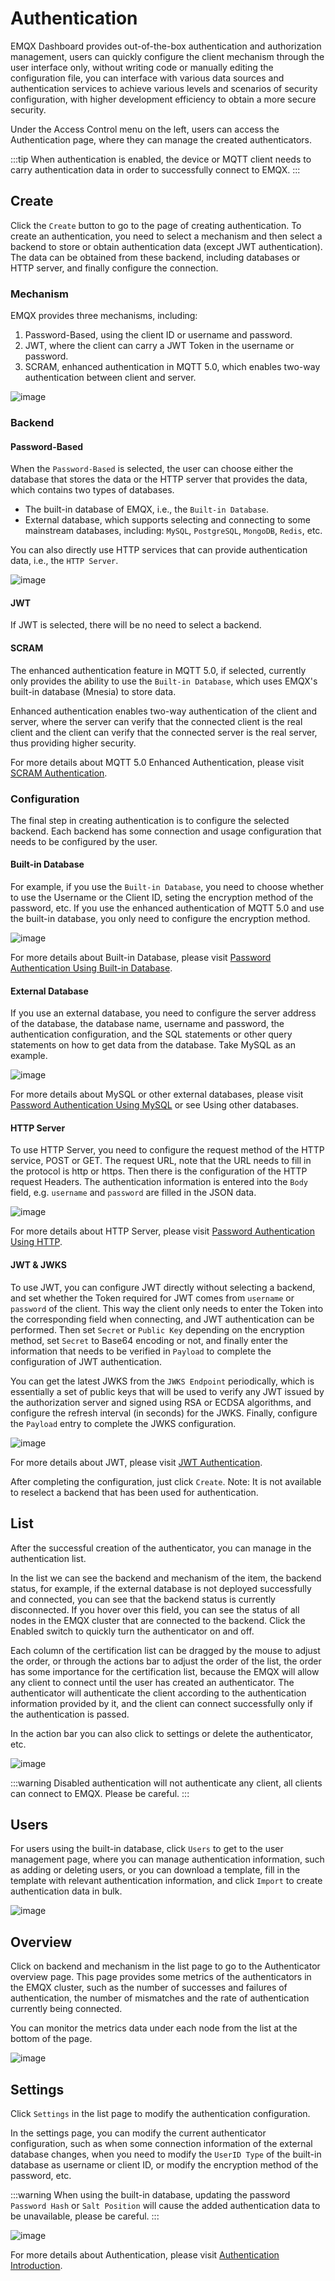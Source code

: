 # Authentication

EMQX Dashboard provides out-of-the-box authentication and authorization management, users can quickly configure the client mechanism through the user interface only, without writing code or manually editing the configuration file, you can interface with various data sources and authentication services to achieve various levels and scenarios of security configuration, with higher development efficiency to obtain a more secure security.

Under the Access Control menu on the left, users can access the Authentication page, where they can manage the created authenticators.

:::tip
When authentication is enabled, the device or MQTT client needs to carry authentication data in order to successfully connect to EMQX.
:::

## Create

Click the `Create` button to go to the page of creating authentication. To create an authentication, you need to select a mechanism and then select a backend to store or obtain authentication data (except JWT authentication). The data can be obtained from these backend, including databases or HTTP server, and finally configure the connection.

### Mechanism

EMQX provides three mechanisms, including:

1. Password-Based, using the client ID or username and password.
2. JWT, where the client can carry a JWT Token in the username or password.
3. SCRAM, enhanced authentication in MQTT 5.0, which enables two-way authentication between client and server.

![image](./assets/create-authn.png)

### Backend

#### Password-Based

When the `Password-Based` is selected, the user can choose either the database that stores the data or the HTTP server that provides the data, which contains two types of databases.

- The built-in database of EMQX, i.e., the `Built-in Database`.
- External database, which supports selecting and connecting to some mainstream databases, including: `MySQL`, `PostgreSQL`, `MongoDB`, `Redis`, etc.

You can also directly use HTTP services that can provide authentication data, i.e., the `HTTP Server`.

![image](./assets/authn-data-source.png)

#### JWT

If JWT is selected, there will be no need to select a backend.

#### SCRAM

The enhanced authentication feature in MQTT 5.0, if selected, currently only provides the ability to use the `Built-in Database`, which uses EMQX's built-in database (Mnesia) to store data.

Enhanced authentication enables two-way authentication of the client and server, where the server can verify that the connected client is the real client and the client can verify that the connected server is the real server, thus providing higher security.

For more details about MQTT 5.0 Enhanced Authentication, please visit [SCRAM Authentication](../security/authn/scram.md).

### Configuration

The final step in creating authentication is to configure the selected backend. Each backend has some connection and usage configuration that needs to be configured by the user.

#### Built-in Database

For example, if you use the `Built-in Database`, you need to choose whether to use the Username or the Client ID, seting the encryption method of the password, etc. If you use the enhanced authentication of MQTT 5.0 and use the built-in database, you only need to configure the encryption method.

![image](./assets/authn-built-db-config.png)

For more details about Built-in Database, please visit [Password Authentication Using Built-in Database](../security/authn/mnesia.md).

#### External Database

If you use an external database, you need to configure the server address of the database, the database name, username and password, the authentication configuration, and the SQL statements or other query statements on how to get data from the database. Take MySQL as an example.

![image](./assets/authn-mysql-config.png)

For more details about MySQL or other external databases, please visit [Password Authentication Using MySQL](../security/authn/mysql.md) or see Using other databases.

#### HTTP Server

To use HTTP Server, you need to configure the request method of the HTTP service, POST or GET. The request URL, note that the URL needs to fill in the protocol is http or https. Then there is the configuration of the HTTP request Headers. The authentication information is entered into the `Body` field, e.g. `username` and `password` are filled in the JSON data.

![image](./assets/authn-http-config.png)

For more details about HTTP Server, please visit [Password Authentication Using HTTP](../security/authn/http.md).

#### JWT & JWKS

To use JWT, you can configure JWT directly without selecting a backend, and set whether the Token required for JWT comes from `username` or `password` of the client. This way the client only needs to enter the Token into the corresponding field when connecting, and JWT authentication can be performed. Then set `Secret` or `Public Key` depending on the encryption method, set `Secret` to Base64 encoding or not, and finally enter the information that needs to be verified in `Payload` to complete the configuration of JWT authentication.

You can get the latest JWKS from the `JWKS Endpoint` periodically, which is essentially a set of public keys that will be used to verify any JWT issued by the authorization server and signed using RSA or ECDSA algorithms, and configure the refresh interval (in seconds) for the JWKS. Finally, configure the `Payload` entry to complete the JWKS configuration.

![image](./assets/authn-jwt-config.png)

For more details about JWT, please visit [JWT Authentication](../security/authn/jwt.md).

After completing the configuration, just click `Create`. Note: It is not available to reselect a backend that has been used for authentication.

## List

After the successful creation of the authenticator, you can manage in the authentication list.

In the list we can see the backend and mechanism of the item, the backend status, for example, if the external database is not deployed successfully and connected, you can see that the backend status is currently disconnected. If you hover over this field, you can see the status of all nodes in the EMQX cluster that are connected to the backend. Click the Enabled switch to quickly turn the authenticator on and off.

Each column of the certification list can be dragged by the mouse to adjust the order, or through the actions bar to adjust the order of the list, the order has some importance for the certification list, because the EMQX will allow any client to connect until the user has created an authenticator. The authenticator will authenticate the client according to the authentication information provided by it, and the client can connect successfully only if the authentication is passed.

In the action bar you can also click to settings or delete the authenticator, etc.

![image](./assets/authn-list.png)

:::warning
Disabled authentication will not authenticate any client, all clients can connect to EMQX. Please be careful.
:::

## Users

For users using the built-in database, click `Users` to get to the user management page, where you can manage authentication information, such as adding or deleting users, or you can download a template, fill in the template with relevant authentication information, and click `Import` to create authentication data in bulk.

![image](./assets/authn-users.png)

## Overview

Click on backend and mechanism in the list page to go to the Authenticator overview page. This page provides some metrics of the authenticators in the EMQX cluster, such as the number of successes and failures of authentication, the number of mismatches and the rate of authentication currently being connected.

You can monitor the metrics data under each node from the list at the bottom of the page.

![image](./assets/authn-overview.png)

## Settings

Click `Settings` in the list page to modify the authentication configuration.

In the settings page, you can modify the current authenticator configuration, such as when some connection information of the external database changes, when you need to modify the `UserID Type` of the built-in database as username or client ID, or modify the encryption method of the password, etc.

:::warning
When using the built-in database, updating the password `Password Hash` or `Salt Position` will cause the added authentication data to be unavailable, please be careful.
:::

![image](./assets/authn-settings.png)

For more details about Authentication, please visit [Authentication Introduction](../security/authn/authn.md).

